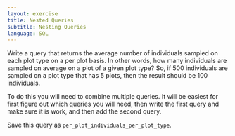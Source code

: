 ```yaml
---
layout: exercise
title: Nested Queries
subtitle: Nesting Queries
language: SQL
---
```


Write a query that returns the average number of individuals sampled on each
plot type on a per plot basis. In other words, how many individuals are sampled
on average on a plot of a given plot type? So, if 500 individuals are sampled on
a plot type that has 5 plots, then the result should be 100 individuals.

To do this you will need to combine multiple queries. It will be easiest for
first figure out which queries you will need, then write the first query and
make sure it is work, and then add the second query.

Save this query as `per_plot_individuals_per_plot_type`.
